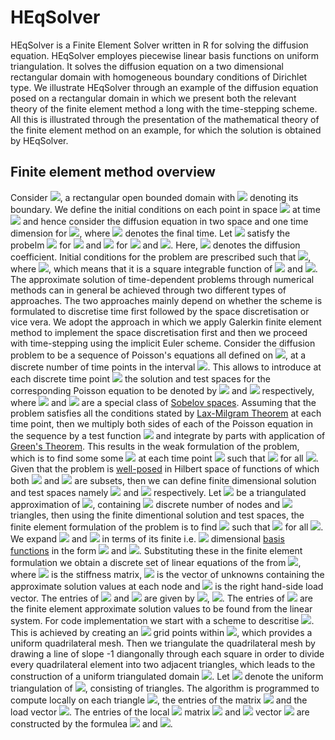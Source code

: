 # HEqSolver
HEqSolver is a Finite Element Solver written in R for solving the diffusion equation. HEqSolver employes piecewise linear basis functions on uniform triangulation. It solves the diffusion equation on a two dimensional rectangular domain with homogeneous boundary conditions of Dirichlet type. We illustrate HEqSolver through an example of the diffusion equation posed on a rectangular domain in which we present both the relevant theory of the finite element method a long with the time-stepping scheme. All this is illustrated through the presentation of the mathematical theory of the finite element method on an example, for which the solution is obtained by HEqSolver. 
## Finite element method overview
Consider <img src="https://latex.codecogs.com/svg.latex?\Large&space;\Omega=(0\,\,\,1)\times(0\,\,\,1)\subset\mathbb{R}^2"/>, a rectangular open bounded domain with <img src="https://latex.codecogs.com/svg.latex?\Large&space;\partial\Omega\subset\mathbb{R}^2"/> denoting its boundary. We define the initial conditions on each point in space <img src="https://latex.codecogs.com/svg.latex?\Large&space;(x,y)\in\Omega"/> at time <img src="https://latex.codecogs.com/svg.latex?\Large&space;t=0"/> and hence consider the diffusion equation in two space and one time dimension for <img src="https://latex.codecogs.com/svg.latex?\Large&space;0<t\leq\,T"/>, where <img src="https://latex.codecogs.com/svg.latex?\Large&space;T"/> denotes the final time.  Let <img src="https://latex.codecogs.com/svg.latex?\Large&space;u(x,y,t)"/> satisfy the probelm <img src="https://latex.codecogs.com/svg.latex?\Large&space;\frac{\partial\,u}{\partial\,t}=D\Delta\,u(x,y)"/> for <img src="https://latex.codecogs.com/svg.latex?\Large&space;\!(x,y)\in\Omega,\,\,\,t\in(0\,\,\,T\]"/> and <img src="https://latex.codecogs.com/svg.latex?\Large&space;u(x,y,t)=0"/> for <img src="https://latex.codecogs.com/svg.latex?\Large&space;\quad(x,y)\in\partial\Omega"/> and <img src="https://latex.codecogs.com/svg.latex?\Large&space;t>0"/>. Here, <img src="https://latex.codecogs.com/svg.latex?\Large&space;D"/> denotes the diffusion coefficient. Initial conditions for the problem are prescribed such that <img src="https://latex.codecogs.com/svg.latex?\Large&space;u(x,y,0)=u_0(x,y)"/>, where <img src="https://latex.codecogs.com/svg.latex?\Large&space;u_0(x,y)\in\mathbb{L}_2(\Omega)"/>, which means that it is a square integrable function of <img src="https://latex.codecogs.com/svg.latex?\Large&space;x"/> and <img src="https://latex.codecogs.com/svg.latex?\Large&space;y"/>. The approximate solution of time-dependent problems through numerical methods can in general be achieved through two different types of approaches. The two approaches mainly depend on whether the scheme is formulated to discretise time first followed by the space discretisation or vice vera. We adopt the approach in which we apply Galerkin finite element method to implement the space discretisation first and then we proceed with time-stepping using the implicit Euler scheme. Consider the diffusion problem to be a sequence of Poisson's equations all defined on <img src="https://latex.codecogs.com/svg.latex?\Large&space;\Omega"/>, at a discrete number of time points  in the interval <img src="https://latex.codecogs.com/svg.latex?\Large&space;(0\,\,\,T\]"/>. 
This allows to introduce at each discrete time point <img src="https://latex.codecogs.com/svg.latex?\Large&space;t_n"/> the solution and test spaces for the corresponding Poisson equation to be denoted by <img src="https://latex.codecogs.com/svg.latex?\Large&space;H^1_{\Omega}=\{w_n\in\,H^1:\|w_n(x,y)\|^2<\infty,\,\|\nabla\,w_n(x,y)\|^2<\infty\}"/> and <img src="https://latex.codecogs.com/svg.latex?\Large&space;H^1_{\Omega_0}=\{w_n\in\,H^1:\,w_n(x,y)=0,\;\,x,y\in\partial\Omega\}"/> respectively, where <img src="https://latex.codecogs.com/svg.latex?\Large&space;H^1_{\Omega}"/> and <img src="https://latex.codecogs.com/svg.latex?\Large&space;H^1_{\Omega_0}"/> are a special class of [Sobelov spaces](https://en.wikipedia.org/wiki/Hilbert_space). Assuming that the problem satisfies all the conditions stated by [Lax-Milgram Theorem](http://mathworld.wolfram.com/Lax-MilgramTheorem.html) at each time point, then we multiply both sides of each of the Poisson equation in the sequence by a test function <img src="https://latex.codecogs.com/svg.latex?\Large&space;w(x,y)\in\,H^1_{\Omega_0}"/> and integrate by parts with application of [Green's Theorem](https://en.wikipedia.org/wiki/Green%27s_theorem). This results in the weak formulation of the problem, which is to find some some <img src="https://latex.codecogs.com/svg.latex?\Large&space;u_n\in\,H^1_{\Omega}"/> at each time point <img src="https://latex.codecogs.com/svg.latex?\Large&space;t_n"/>  such that <img src="https://latex.codecogs.com/svg.latex?\Large&space;\int_{\Omega}\nabla\!u_n\cdot\nabla\!w_n\,d\Omega=\int_{\Omega}fw_n\,d\Omega"/> for all <img src="https://latex.codecogs.com/svg.latex?\Large&space;w_n\in\,H^1_{\Omega_0}"/>. Given that the problem is [well-posed](https://en.wikipedia.org/wiki/Well-posed_problem) in Hilbert space of functions of which both <img src="https://latex.codecogs.com/svg.latex?\Large&space;H^1_{\Omega}"/> and <img src="https://latex.codecogs.com/svg.latex?\Large&space;H^1_{\Omega_0}"/> are subsets, then we can define finite dimensional solution and test spaces namely <img src="https://latex.codecogs.com/svg.latex?\Large&space;V^h\subset\,H^1_{\Omega}"/> and <img src="https://latex.codecogs.com/svg.latex?\Large&space;V_0^h\subset\,H^1_{\Omega_0}"/> respectively. Let <img src="https://latex.codecogs.com/svg.latex?\Large&space;\Omega^h"/> be a triangulated approximation of <img src="https://latex.codecogs.com/svg.latex?\Large&space;\Omega"/>, containing <img src="https://latex.codecogs.com/svg.latex?\Large&space;N"/> discrete number of nodes and <img src="https://latex.codecogs.com/svg.latex?\Large&space;K"/> triangles, then using the finite dimentional solution and test spaces, the finite element formulation of the problem is to find <img src="https://latex.codecogs.com/svg.latex?\Large&space;u^h\in\,V^h"/> such that <img src="https://latex.codecogs.com/svg.latex?\Large&space;\int_{\Omega^h}\nabla\!u^h\cdot\nabla\!w^h\,d\Omega=\int_{\Omega^h}fw^h\,d\Omega"/> for all <img src="https://latex.codecogs.com/svg.latex?\Large&space;\,w^h\in\,V_0^h"/>.  We expand <img src="https://latex.codecogs.com/svg.latex?\Large&space;u^h"/> and <img src="https://latex.codecogs.com/svg.latex?\Large&space;w^h"/> in terms of its finite i.e. <img src="https://latex.codecogs.com/svg.latex?\Large&space;N"/> dimensional [basis functions](https://en.wikipedia.org/wiki/Basis_function) in the form <img src="https://latex.codecogs.com/svg.latex?\Large&space;u^h=\sum_{i=1}^N\,U_i\phi_i"/> and <img src="https://latex.codecogs.com/svg.latex?\Large&space;w^h=\sum_{j=1}^N\,\phi_j"/>. Substituting these in the finite element formulation we obtain a discrete set of linear equations of the from <img src="https://latex.codecogs.com/svg.latex?\Large&space;S\,U=L"/>, where <img src="https://latex.codecogs.com/svg.latex?\Large&space;S"/> is the stiffness matrix, <img src="https://latex.codecogs.com/svg.latex?\Large&space;U"/> is the vector of unknowns containing the approximate solution values at each node and <img src="https://latex.codecogs.com/svg.latex?\Large&space;L"/> is the right hand-side load vector. The entries of <img src="https://latex.codecogs.com/svg.latex?\Large&space;S"/> and <img src="https://latex.codecogs.com/svg.latex?\Large&space;L"/> are given by <img src="https://latex.codecogs.com/svg.latex?\Large&space;\[S\]_{i,j}=\int_{\Omega^h}\,\nabla\phi_i\cdot\nabla\phi_j\,d\Omega^h"/>, <img src="https://latex.codecogs.com/svg.latex?\Large&space;\[F\]_{j}=\int_{\Omega^h}\,f\phi_j\,d\Omega^h"/>. The entries of <img src="https://latex.codecogs.com/svg.latex?\Large&space;U"/> are the finite element approximate solution values to be found from the linear system. 
For code implementation we start with a scheme to descritise  <img src="https://latex.codecogs.com/svg.latex?\Large&space;\Omega"/>. This is achieved by creating an <img src="https://latex.codecogs.com/svg.latex?\Large&space;N\times\,N"/> grid points within <img src="https://latex.codecogs.com/svg.latex?\Large&space;\Omega"/>, which provides a uniform quadrilateral mesh. Then we triangulate the quadrilateral mesh by drawing a line of slope -1 diangonally through each square in order to divide every quadrilateral element into two adjacent triangles, which leads to the construction of a uniform triangulated domain <img src="https://latex.codecogs.com/svg.latex?\Large&space;\Omega^h"/>.  Let <img src="https://latex.codecogs.com/svg.latex?\Large&space;\mathcal{T}"/> denote the uniform triangulation of <img src="https://latex.codecogs.com/svg.latex?\Large&space;\Omega"/>, consisting of triangles. The algorithm is programmed to compute locally on each triangle <img src="https://latex.codecogs.com/svg.latex?\Large&space;K\in\mathcal{T}"/>, the entries of the matrix <img src="https://latex.codecogs.com/svg.latex?\Large&space;S"/> and the load vector <img src="https://latex.codecogs.com/svg.latex?\Large&space;L"/>. The entries of the local <img src="https://latex.codecogs.com/svg.latex?\Large&space;3\times3"/> matrix <img src="https://latex.codecogs.com/svg.latex?\Large&space;S"/> and  <img src="https://latex.codecogs.com/svg.latex?\Large&space;3\times1"/> vector <img src="https://latex.codecogs.com/svg.latex?\Large&space;L"/> are constructed by the formulea <img src="https://latex.codecogs.com/svg.latex?\Large&space;\[S\]_{i,j}=\sum_{K}\int_{\Omega^h}\nabla\phi_i\cdot\nabla\phi_j\,d\Omega"/>  and <img src="https://latex.codecogs.com/svg.latex?\Large&space;\[L\]_j=\sum_K\int_{\Omega^h}f\phi_j\,d\Omega"/>.
